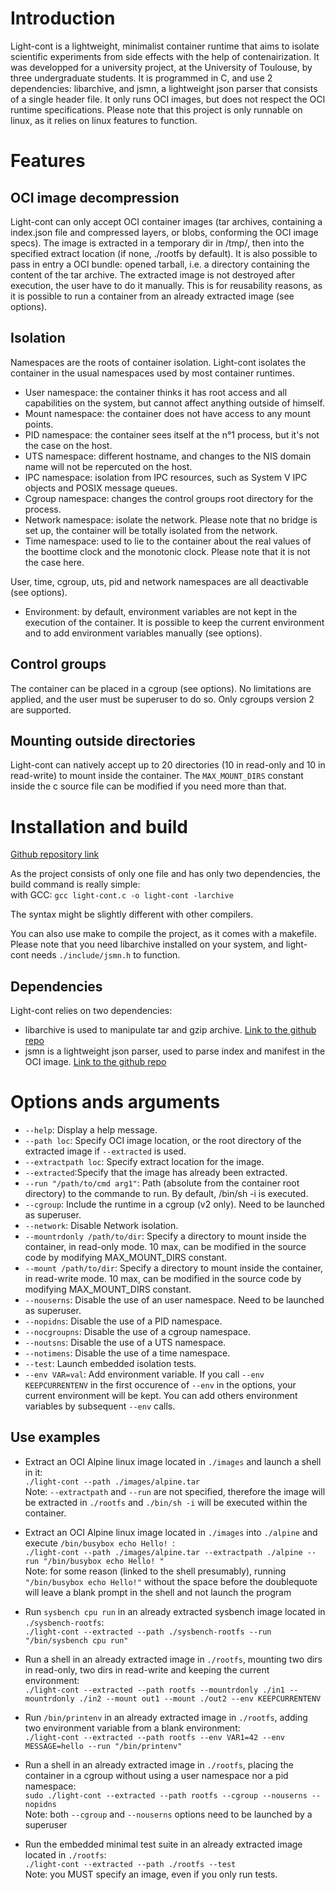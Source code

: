 # Introduction

Light-cont is a lightweight, minimalist container runtime that aims to isolate scientific experiments from side effects with the help of contenairization.
It was developped for a university project, at the University of Toulouse, by three undergraduate students.
It is programmed in C, and use 2 dependencies: libarchive, and jsmn, a lightweight json parser that consists of a single header file.
It only runs OCI images, but does not respect the OCI runtime specifications.
Please note that this project is only runnable on linux, as it relies on linux features to function.

# Features

## OCI image decompression

Light-cont can only accept OCI container images (tar archives, containing a index.json file and compressed layers, or blobs, conforming the OCI image specs).
The image is extracted in a temporary dir in /tmp/, then into the specified extract location (if none, ./rootfs by default).
It is also possible to pass in entry a OCI bundle: opened tarball, i.e. a directory containing the content of the tar archive.
The extracted image is not destroyed after execution, the user have to do it manually. This is for reusability reasons, as it is possible to run a container from an already extracted image (see options).

## Isolation

Namespaces are the roots of container isolation. Light-cont isolates the container in the usual namespaces used by most container runtimes.
- User namespace: the container thinks it has root access and all capabilities on the system, but cannot affect anything outside of himself.
- Mount namespace: the container does not have access to any mount points.
- PID namespace: the container sees itself at the n°1 process, but it's not the case on the host.
- UTS namespace: different hostname, and changes to the NIS domain name will not be repercuted on the host.
- IPC namespace: isolation from IPC resources, such as System V IPC objects and POSIX message queues.
- Cgroup namespace: changes the control groups root directory for the process.
- Network namespace: isolate the network. Please note that no bridge is set up, the container will be totally isolated from the network.
- Time namespace: used to lie to the container about the real values of the boottime clock and the monotonic clock. Please note that it is not the case here.

User, time, cgroup, uts, pid and network namespaces are all deactivable (see options).

- Environment: by default, environment variables are not kept in the execution of the container. It is possible to keep the current environment and to add environment variables manually (see options).

## Control groups

The container can be placed in a cgroup (see options). No limitations are applied, and the user must be superuser to do so.
Only cgroups version 2 are supported.

## Mounting outside directories

Light-cont can natively accept up to 20 directories (10 in read-only and 10 in read-write) to mount inside the container.
The `MAX_MOUNT_DIRS` constant inside the c source file can be modified if you need more than that.

# Installation and build

[Github repository link](https://github.com/mpoquet/light-cont-repro-25)

As the project consists of only one file and has only two dependencies, the build command is really simple: \
with GCC: `gcc light-cont.c -o light-cont -larchive`

The syntax might be slightly different with other compilers.

You can also use make to compile the project, as it comes with a makefile.
Please note that you need libarchive installed on your system, and light-cont needs `./include/jsmn.h` to function.

## Dependencies

Light-cont relies on two dependencies:

- libarchive is used to manipulate tar and gzip archive. [Link to the github repo](https://github.com/libarchive/libarchive)
- jsmn is a lightweight json parser, used to parse index and manifest in the OCI image. [Link to the github repo](https://github.com/zserge/jsmn)


# Options ands arguments

- `--help`: Display a help message.
- `--path loc`: Specify OCI image location, or the root directory of the extracted image if `--extracted` is used.
- `--extractpath loc`: Specify extract location for the image.
- `--extracted`:Specify that the image has already been extracted.
- `--run "/path/to/cmd arg1"`: Path (absolute from the container root directory) to the commande to run. By default, /bin/sh -i is executed.
- `--cgroup`: Include the runtime in a cgroup (v2 only). Need to be launched as superuser.
- `--network`: Disable Network isolation.
- `--mountrdonly /path/to/dir`: Specify a directory to mount inside the container, in read-only mode. 10 max, can be modified in the source code by modifying MAX_MOUNT_DIRS constant.
- `--mount /path/to/dir`: Specify a directory to mount inside the container, in read-write mode. 10 max, can be modified in the source code by modifying MAX_MOUNT_DIRS constant.
- `--nouserns`: Disable the use of an user namespace. Need to be launched as superuser.
- `--nopidns`: Disable the use of a PID namespace.
- `--nocgroupns`: Disable the use of a cgroup namespace.
- `--noutsns`: Disable the use of a UTS namespace.
- `--notimens`: Disable the use of a time namespace.
- `--test`: Launch embedded isolation tests.
- `--env VAR=val`: Add environment variable. If you call `--env KEEPCURRENTENV` in the first occurence of `--env` in the options, your current environment will be kept. You can add others environment variables by subsequent `--env` calls.



## Use examples

- Extract an OCI Alpine linux image located in `./images` and launch a shell in it: \
`./light-cont --path ./images/alpine.tar` \
Note: `--extractpath` and `--run` are not specified, therefore the image will be extracted in `./rootfs` and `./bin/sh -i` will be executed within the container. 
    
- Extract an OCI Alpine linux image located in `./images` into `./alpine` and execute `/bin/busybox echo Hello! `: \
`./light-cont --path ./images/alpine.tar --extractpath ./alpine --run "/bin/busybox echo Hello! "` \
Note: for some reason (linked to the shell presumably), running `"/bin/busybox echo Hello!"` without the space before the doublequote will leave a blank prompt in the shell and not launch the program
    
- Run `sysbench cpu run` in an already extracted sysbench image located in `./sysbench-rootfs`: \
`./light-cont --extracted --path ./sysbench-rootfs --run "/bin/sysbench cpu run"` 

- Run a shell in an already extracted image in `./rootfs`, mounting two dirs in read-only, two dirs in read-write and keeping the current environment: \
`./light-cont --extracted --path rootfs --mountrdonly ./in1 --mountrdonly ./in2 --mount out1 --mount ./out2 --env KEEPCURRENTENV` 

- Run `/bin/printenv` in an already extracted image in `./rootfs`, adding two environment variable from a blank environment: \
`./light-cont --extracted --path rootfs --env VAR1=42 --env MESSAGE=hello --run "/bin/printenv"` 

- Run a shell in an already extracted image in `./rootfs`, placing the container in a cgroup without using a user namespace nor a pid namespace: \
`sudo ./light-cont --extracted --path rootfs --cgroup --nouserns --nopidns` \
Note: both `--cgroup` and `--nouserns` options need to be launched by a superuser 

- Run the embedded minimal test suite in an already extracted image located in `./rootfs`: \
`./light-cont --extracted --path ./rootfs --test` \
Note: you MUST specify an image, even if you only run tests. 
